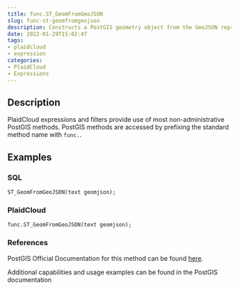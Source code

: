 ```yaml
---
title: func.ST_GeomFromGeoJSON
slug: func-st-geomfromgeojson
description: Constructs a PostGIS geometry object from the GeoJSON representation
date: 2022-01-29T15:02:47
tags:
- plaidcloud
- expression
categories:
- PlaidCloud
- Expressions
---
```



## Description


PlaidCloud expressions and filters provide use of most non-administrative PostGIS methods. PostGIS methods are accessed by prefixing the standard method name with `func.`.



## Examples


### SQL



```
ST_GeomFromGeoJSON(text geomjson);
```


### PlaidCloud



```
func.ST_GeomFromGeoJSON(text geomjson);
```


### References


PostGIS Official Documentation for this method can be found [here](https://postgis.net/docs/manual-3.1/ST_GeomFromGeoJSON.html).



Additional capabilities and usage examples can be found in the PostGIS documentation

